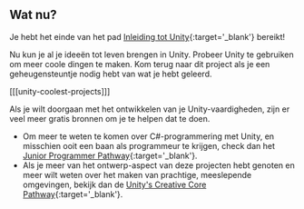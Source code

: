 ## Wat nu?

Je hebt het einde van het pad [Inleiding tot Unity](https://projects.raspberrypi.org/en/pathways/unity-intro){:target='_blank'} bereikt!

Nu kun je al je ideeën tot leven brengen in Unity. Probeer Unity te gebruiken om meer coole dingen te maken. Kom terug naar dit project als je een geheugensteuntje nodig hebt van wat je hebt geleerd.

[[[unity-coolest-projects]]]

Als je wilt doorgaan met het ontwikkelen van je Unity-vaardigheden, zijn er veel meer gratis bronnen om je te helpen dat te doen.

+ Om meer te weten te komen over C#-programmering met Unity, en misschien ooit een baan als programmeur te krijgen, check dan het [Junior Programmer Pathway](https://learn.unity.com/pathway/junior-programmer){:target='_blank'}.
+ Als je meer van het ontwerp-aspect van deze projecten hebt genoten en meer wilt weten over het maken van prachtige, meeslepende omgevingen, bekijk dan de [Unity's Creative Core Pathway](https://learn.unity.com/pathway/creative-core){:target='_blank'}.
